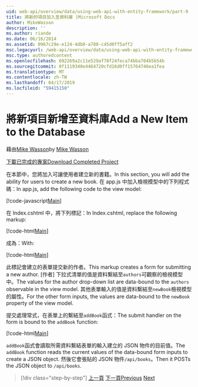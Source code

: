 ```yaml
---
uid: web-api/overview/data/using-web-api-with-entity-framework/part-9
title: 將新的項目加入至資料庫 |Microsoft Docs
author: MikeWasson
description: ''
ms.author: riande
ms.date: 06/16/2014
ms.assetid: 0967c29e-e124-4db0-a788-c45d0ff5aff2
msc.legacyurl: /web-api/overview/data/using-web-api-with-entity-framework/part-9
msc.type: authoredcontent
ms.openlocfilehash: 692269a2c11e529af78f24feca74bba704b5b54b
ms.sourcegitcommit: 0f1119340e4464720cfd16d0ff15764746ea1fea
ms.translationtype: MT
ms.contentlocale: zh-TW
ms.lasthandoff: 04/17/2019
ms.locfileid: "59415150"
---
```

# <a name="add-a-new-item-to-the-database"></a><span data-ttu-id="34851-102">將新項目新增至資料庫</span><span class="sxs-lookup"><span data-stu-id="34851-102">Add a New Item to the Database</span></span>

<span data-ttu-id="34851-103">藉由[Mike Wasson](https://github.com/MikeWasson)</span><span class="sxs-lookup"><span data-stu-id="34851-103">by [Mike Wasson](https://github.com/MikeWasson)</span></span>

[<span data-ttu-id="34851-104">下載已完成的專案</span><span class="sxs-lookup"><span data-stu-id="34851-104">Download Completed Project</span></span>](https://github.com/MikeWasson/BookService)

<span data-ttu-id="34851-105">在本節中，您將加入可讓使用者建立新的書籍。</span><span class="sxs-lookup"><span data-stu-id="34851-105">In this section, you will add the ability for users to create a new book.</span></span> <span data-ttu-id="34851-106">在 app.js 中加入檢視模型中的下列程式碼：</span><span class="sxs-lookup"><span data-stu-id="34851-106">In app.js, add the following code to the view model:</span></span>

[!code-javascript[Main](part-9/samples/sample1.js)]

<span data-ttu-id="34851-107">在 Index.cshtml 中，將下列標記：</span><span class="sxs-lookup"><span data-stu-id="34851-107">In Index.cshtml, replace the following markup:</span></span>

[!code-html[Main](part-9/samples/sample2.html)]

<span data-ttu-id="34851-108">成為：</span><span class="sxs-lookup"><span data-stu-id="34851-108">With:</span></span>

[!code-html[Main](part-9/samples/sample3.html)]

<span data-ttu-id="34851-109">此標記會建立的表單提交新的作者。</span><span class="sxs-lookup"><span data-stu-id="34851-109">This markup creates a form for submitting a new author.</span></span> <span data-ttu-id="34851-110">[作者] 下拉式清單的值是資料繫結至`authors`可觀察的檢視模型中。</span><span class="sxs-lookup"><span data-stu-id="34851-110">The values for the author drop-down list are data-bound to the `authors` observable in the view model.</span></span> <span data-ttu-id="34851-111">其他表單輸入的值是資料繫結至`newBook`檢視模型的屬性。</span><span class="sxs-lookup"><span data-stu-id="34851-111">For the other form inputs, the values are data-bound to the `newBook` property of the view model.</span></span>

<span data-ttu-id="34851-112">提交處理常式，在表單上的繫結至`addBook`函式：</span><span class="sxs-lookup"><span data-stu-id="34851-112">The submit handler on the form is bound to the `addBook` function:</span></span>

[!code-html[Main](part-9/samples/sample4.html)]

<span data-ttu-id="34851-113">`addBook`函式會讀取所需資料繫結表單的輸入建立的 JSON 物件的目前值。</span><span class="sxs-lookup"><span data-stu-id="34851-113">The `addBook` function reads the current values of the data-bound form inputs to create a JSON object.</span></span> <span data-ttu-id="34851-114">然後它會張貼的 JSON 物件`/api/books`。</span><span class="sxs-lookup"><span data-stu-id="34851-114">Then it POSTs the JSON object to `/api/books`.</span></span>

> [!div class="step-by-step"]
> <span data-ttu-id="34851-115">[上一頁](part-8.md)
> [下一頁](part-10.md)</span><span class="sxs-lookup"><span data-stu-id="34851-115">[Previous](part-8.md)
[Next](part-10.md)</span></span>
